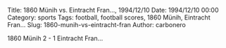 Title: 1860 Münih vs. Eintracht Fran…, 1994/12/10
Date: 1994/12/10 00:00
Category: sports
Tags: football, football scores, 1860 Münih, Eintracht Fran…
Slug: 1860-munih-vs-eintracht-fran
Author: carbonero


1860 Münih 2 - 1 Eintracht Fran…

